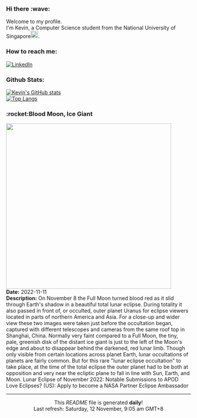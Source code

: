 <h3>Hi there :wave:</h3>

Welcome to my profile.   
I'm Kevin, a Computer Science student from the National University of Singapore<img src="https://img.icons8.com/color/96/000000/singapore-circular.png" width="20px"/>.</p>

<h3>How to reach me: </h3>
<a href="https://www.linkedin.com/in/kevin-foong/"><img alt="LinkedIn" src="https://img.shields.io/badge/linkedin-%230077B5.svg?&style=for-the-badge&logo=linkedin&logoColor=white" /></a> 

<h3>Github Stats: </h3> 

[![Kevin's GitHub stats](https://github-readme-stats.vercel.app/api?username=kevin9foong&theme=tokyonight)](https://github.com/anuraghazra/github-readme-stats) <br/>
[![Top Langs](https://github-readme-stats.vercel.app/api/top-langs/?username=kevin9foong&layout=compact&theme=tokyonight)](https://github.com/anuraghazra/github-readme-stats)

<h3>:rocket:Blood Moon, Ice Giant</h3> 
<img width="450" src="https:&#x2F;&#x2F;apod.nasa.gov&#x2F;apod&#x2F;image&#x2F;2211&#x2F;LunarEclipseRyanHan.jpg" /><br/>
<b>Date:</b> 2022-11-11<br/>
<b>Description:</b> On November 8 the Full Moon turned blood red as it slid through Earth&#39;s shadow in a beautiful total lunar eclipse. During totality it also passed in front of, or occulted, outer planet Uranus for eclipse viewers located in parts of northern America and Asia. For a close-up and wider view these two images were taken just before the occultation began, captured with different telescopes and cameras from the same roof top in Shanghai, China. Normally very faint compared to a Full Moon, the tiny, pale, greenish disk of the distant ice giant is just to the left of the Moon&#39;s edge and about to disappear behind the darkened, red lunar limb. Though only visible from certain locations across planet Earth, lunar occultations of planets are fairly common. But for this rare &quot;lunar eclipse occultation&quot; to take place, at the time of the total eclipse the outer planet had to be both at opposition and very near the ecliptic plane to fall in line with Sun, Earth, and Moon.   Lunar Eclipse of November 2022: Notable Submissions to APOD  Love Eclipses? (US): Apply to become a NASA Partner Eclipse Ambassador<br/>

------------
<p align="center">This <i>README</i> file is generated <b>daily</b>!</br>
Last refresh: Saturday, 12 November, 9:05 am GMT+8<br />